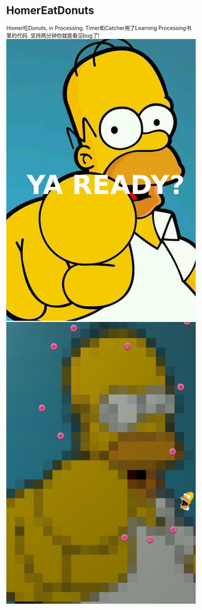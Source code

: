 # HomerEatDonuts
Homer吃Donuts, in Processing.
Timer和Catcher用了Learning Processing书里的代码.
坚持两分钟你就能看见bug了!
![](./screenshots/1)
![](./screenshots/2)